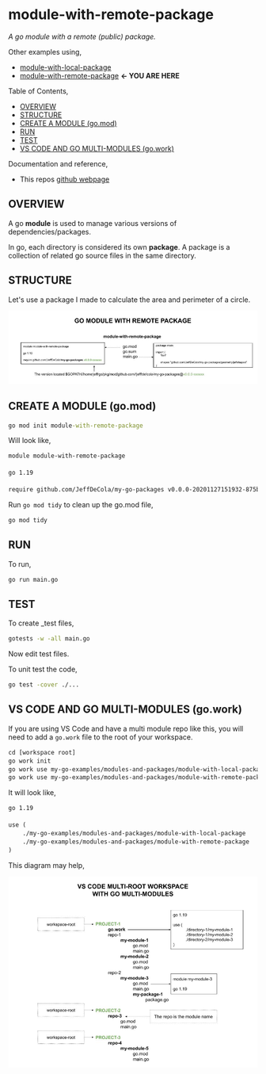 # module-with-remote-package

  _A go module with a remote (public) package._

Other examples using,

* [module-with-local-package](https://github.com/JeffDeCola/my-go-examples/tree/master/modules-and-packages/module-with-local-package)
* [module-with-remote-package](https://github.com/JeffDeCola/my-go-examples/tree/master/modules-and-packages/module-with-remote-package)
  **<- YOU ARE HERE**

Table of Contents,

* [OVERVIEW](https://github.com/JeffDeCola/my-go-examples/tree/master/modules-and-packages/module-with-remote-package#overview)
* [STRUCTURE](https://github.com/JeffDeCola/my-go-examples/tree/master/modules-and-packages/module-with-remote-package#structure)
* [CREATE A MODULE (go.mod)](https://github.com/JeffDeCola/my-go-examples/tree/master/modules-and-packages/module-with-remote-package#create-a-module-gomod)
* [RUN](https://github.com/JeffDeCola/my-go-examples/tree/master/modules-and-packages/module-with-remote-package#run)
* [TEST](https://github.com/JeffDeCola/my-go-examples/tree/master/modules-and-packages/module-with-remote-package#test)
* [VS CODE AND GO MULTI-MODULES (go.work)](https://github.com/JeffDeCola/my-go-examples/tree/master/modules-and-packages/module-with-remote-package#vs-code-and-go-multi-modules-gowork)

Documentation and reference,

* This repos [github webpage](https://jeffdecola.github.io/my-go-examples/)

## OVERVIEW

A go **module** is used to manage various versions of dependencies/packages.

In go, each directory is considered its own **package**. A package is a collection
of related go source files in the same directory.

## STRUCTURE

Let's use a package I made to calculate the area and perimeter of a circle.

![IMAGE - go-module-with-remote-package - IMAGE](../../docs/pics/modules-and-packages/go-module-with-remote-package.jpg)

## CREATE A MODULE (go.mod)

```cmd
go mod init module-with-remote-package
```

Will look like,

```txt
module module-with-remote-package

go 1.19

require github.com/JeffDeCola/my-go-packages v0.0.0-20201127151932-875bcb639112
```

Run `go mod tidy` to clean up the go.mod file,

```cmd
go mod tidy
```

## RUN

To run,

```bash
go run main.go
```

## TEST

To create _test files,

```bash
gotests -w -all main.go
```

Now edit test files.

To unit test the code,

```bash
go test -cover ./... 
```

## VS CODE AND GO MULTI-MODULES (go.work)

If you are using VS Code and have a multi module repo like this,
you will need to add a `go.work` file to the root of your workspace.

```txt
cd [workspace root]
go work init
go work use my-go-examples/modules-and-packages/module-with-local-package
go work use my-go-examples/modules-and-packages/module-with-remote-package
```

It will look like,

```txt
go 1.19

use (
    ./my-go-examples/modules-and-packages/module-with-local-package
    ./my-go-examples/modules-and-packages/module-with-remote-package
)
```

This diagram may help,

![IMAGE - vs-code-multi-root-workspace-with-go-multi-modules - IMAGE](../../docs/pics/modules-and-packages/vs-code-multi-root-workspace-with-go-multi-modules.jpg)
